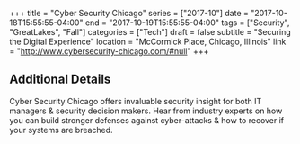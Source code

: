 +++
title = "Cyber Security Chicago"
series = ["2017-10"]
date = "2017-10-18T15:55:55-04:00"
end = "2017-10-19T15:55:55-04:00"
tags = ["Security", "GreatLakes", "Fall"]
categories = ["Tech"]
draft = false
subtitle = "Securing the Digital Experience"
location = "McCormick Place, Chicago, Illinois"
link = "http://www.cybersecurity-chicago.com/#null"
+++

<!--more-->

## Additional Details

Cyber Security Chicago offers invaluable security insight for both IT managers & security decision makers. Hear from industry experts on how you can build stronger defenses against cyber-attacks & how to recover if your systems are breached.
